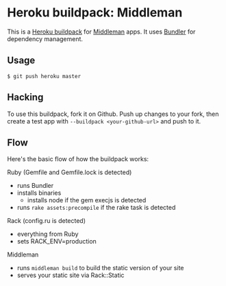 Heroku buildpack: Middleman
======================

This is a [Heroku buildpack](http://devcenter.heroku.com/articles/buildpacks) for [Middleman](http://middlemanapp.com) apps. It uses [Bundler](http://gembundler.com) for dependency management.

Usage
-----

    $ git push heroku master

Hacking
-------

To use this buildpack, fork it on Github.  Push up changes to your fork, then create a test app with `--buildpack <your-github-url>` and push to it.

Flow
----

Here's the basic flow of how the buildpack works:

Ruby (Gemfile and Gemfile.lock is detected)

* runs Bundler
* installs binaries
  * installs node if the gem execjs is detected
* runs `rake assets:precompile` if the rake task is detected

Rack (config.ru is detected)

* everything from Ruby
* sets RACK_ENV=production

Middleman

* runs `middleman build` to build the static version of your site
* serves your static site via Rack::Static
